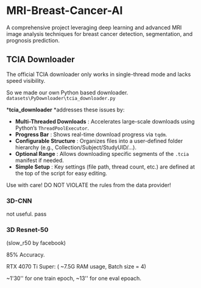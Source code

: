 # MRI-Breast-Cancer-AI

 A comprehensive project leveraging deep learning and advanced MRI image analysis techniques for breast cancer detection, segmentation, and prognosis prediction.

## TCIA Downloader

The official TCIA downloader only works in single-thread mode and lacks speed visibility.

So we made our own Python based downloader. `datasets\PyDownloader\tcia_downloader.py`

***tcia_downloader** *addresses these issues by:

* **Multi-Threaded Downloads** : Accelerates large-scale downloads using Python’s `ThreadPoolExecutor`.
* **Progress Bar** : Shows real-time download progress via `tqdm`.
* **Configurable Structure** : Organizes files into a user-defined folder hierarchy (e.g., Collection/Subject/StudyUID/…).
* **Optional Range** : Allows downloading specific segments of the `.tcia` manifest if needed.
* **Simple Setup** : Key settings (file path, thread count, etc.) are defined at the top of the script for easy editing.

Use with care! DO NOT VIOLATE the rules from the data provider!


### 3D-CNN

not useful. pass



### 3D Resnet-50

(slow_r50 by facebook)

85% Accuracy.


RTX 4070 Ti Super:  ( ~7.5G RAM usage, Batch size = 4)

~1'30'' for one train epoch,  ~13'' for one eval epoach.

